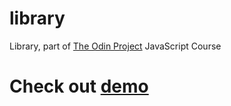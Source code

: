 # library

Library, part of [The Odin Project](https://www.theodinproject.com/) JavaScript Course

# Check out [demo](https://palsterzilla.github.io/library/)